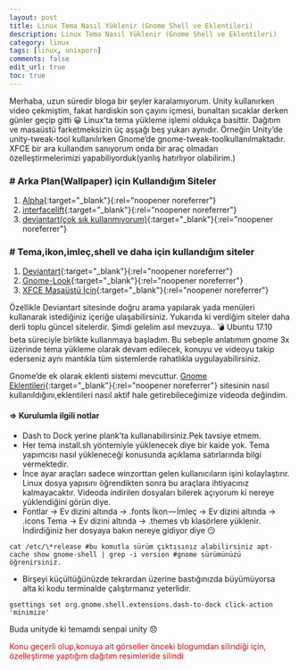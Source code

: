```yaml
---
layout: post
title: Linux Tema Nasıl Yüklenir (Gnome Shell ve Eklentileri)
description: Linux Tema Nasıl Yüklenir (Gnome Shell ve Eklentileri)
category: linux
tags: [linux, unixporn]
comments: false
edit_url: true
toc: true
---
```


Merhaba, uzun süredir bloga bir şeyler karalamıyorum. Unity kullanırken video çekmiştim, fakat hardiskin son çayını içmesi, bunaltan sıcaklar derken günler geçip gitti 😀 Linux’ta tema yükleme işlemi oldukça basittir. Dağıtım ve masaüstü farketmeksizin üç aşşağı beş yukarı aynıdır. Örneğin Unity’de unity-tweak-tool kullanılırken Gnome’de gnome-tweak-toolkullanılmaktadır. XFCE bir ara kullandım sanıyorum onda bir araç olmadan özelleştirmelerimizi yapabiliyorduk(yanlış hatırlıyor olabilirim.)

<!-- excerpt separator -->

### # Arka Plan(Wallpaper) için Kullandığım Siteler

1.  [Alpha](https://alpha.wallhaven.cc/latest){:target="\_blank"}{:rel="noopener noreferrer"}
2.  [interfacelift](https://interfacelift.com/wallpaper/downloads/date/any/){:target="\_blank"}{:rel="noopener noreferrer"}
3.  [deviantart(çok sık kullanmıyorum)](https://www.deviantart.com/customization/wallpaper/popular-24-hours/){:target="\_blank"}{:rel="noopener noreferrer"}

### # Tema,ikon,imleç,shell ve daha için kullandığım siteler

1.  [Deviantart](https://www.deviantart.com/customization/skins/linuxutil/desktopenv/gnome/gtk3/newest/?offset=0){:target="\_blank"}{:rel="noopener noreferrer"}
2.  [Gnome-Look](https://www.gnome-look.org/){:target="\_blank"}{:rel="noopener noreferrer"}
3.  [XFCE Masaüstü İçin](https://www.xfce-look.org/){:target="\_blank"}{:rel="noopener noreferrer"}

Özellikle Deviantart sitesinde doğru arama yapılarak yada menüleri kullanarak istediğiniz içeriğe ulaşabilirsiniz. Yukarıda ki verdiğim siteler daha derli toplu güncel sitelerdir. Şimdi gelelim asıl mevzuya.. 💣 Ubuntu 17.10 beta süreciyle birlikte kullanmaya başladım. Bu sebeple anlatımım gnome 3x üzerinde tema yükleme olarak devam edilecek, konuyu ve videoyu takip ederseniz aynı mantıkla tüm sistemlerde rahatlıkla uygulayabilirsiniz.

Gnome’de ek olarak eklenti sistemi mevcuttur. [Gnome Eklentileri](https://extensions.gnome.org/){:target="\_blank"}{:rel="noopener noreferrer"} sitesinin nasıl kullanıldığını,eklentileri nasıl aktif hale getirebileceğimize videoda değindim.

#### => Kurulumla ilgili notlar

- Dash to Dock yerine plank’ta kullanabilirsiniz.Pek tavsiye etmem.
- Her tema install.sh yöntemiyle yüklenecek diye bir kaide yok. Tema yapımcısı nasıl yükleneceği konusunda açıklama satırlarında bilgi vermektedir.
- İnce ayar araçları sadece winzorttan gelen kullanıcıların işini kolaylaştırır. Linux dosya yapısını öğrendikten sonra bu araçlara ihtiyacınız kalmayacaktır. Videoda indirilen dosyaları bilerek açıyorum ki nereye yüklendiğini görün diye.
- Fontlar -> Ev dizini altında -> .fonts
  İkon — İmleç -> Ev dizini altında -> .icons
  Tema -> Ev dizini altında -> .themes
  vb klasörlere yüklenir. İndirdiğiniz her dosyaya bakın nereye gidiyor diye 😏

```shell
cat /etc/\*release #bu komutla sürüm çıktısınız alabilirsiniz apt-cache show gnome-shell | grep -i version #gnome sürümünüzü öğrenirsiniz.

```

- Birşeyi küçültüğünüzde tekrardan üzerine bastığınızda büyümüyorsa alta ki kodu terminalde çalıştırmanız yeterlidir.

```shell
gsettings set org.gnome.shell.extensions.dash-to-dock click-action 'minimize'
```

Buda unityde ki temamdı senpai unity 😞

<font color="red">Konu geçerli olup,konuya ait görseller önceki blogumdan silindiği için, özelleştirme yaptığım dağıtım resimleride silindi </font>
